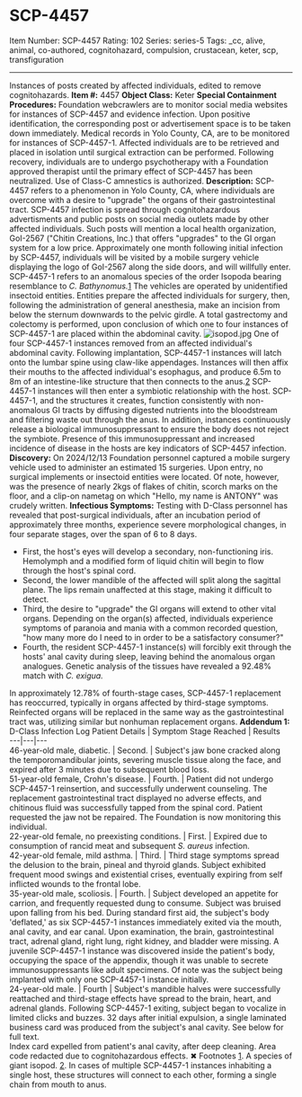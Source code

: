 # SCP-4457
Item Number: SCP-4457
Rating: 102
Series: series-5
Tags: _cc, alive, animal, co-authored, cognitohazard, compulsion, crustacean, keter, scp, transfiguration

---

Instances of posts created by affected individuals, edited to remove cognitohazards.
**Item #:** 4457
**Object Class:** Keter
**Special Containment Procedures:** Foundation webcrawlers are to monitor social media websites for instances of SCP-4457 and evidence infection. Upon positive identification, the corresponding post or advertisement space is to be taken down immediately. Medical records in Yolo County, CA, are to be monitored for instances of SCP-4457-1. Affected individuals are to be retrieved and placed in isolation until surgical extraction can be performed. Following recovery, individuals are to undergo psychotherapy with a Foundation approved therapist until the primary effect of SCP-4457 has been neutralized. Use of Class-C amnestics is authorized.
**Description:** SCP-4457 refers to a phenomenon in Yolo County, CA, where individuals are overcome with a desire to "upgrade" the organs of their gastrointestinal tract. SCP-4457 infection is spread through cognitohazardous advertisments and public posts on social media outlets made by other affected individuals. Such posts will mention a local health organization, GoI-2567 ("Chitin Creations, Inc.) that offers "upgrades" to the GI organ system for a low price. Approximately one month following initial infection by SCP-4457, individuals will be visited by a mobile surgery vehicle displaying the logo of GoI-2567 along the side doors, and will willfully enter.
SCP-4457-1 refers to an anomalous species of the order Isopoda bearing resemblance to _C. Bathynomus._[1](javascript:;) The vehicles are operated by unidentified insectoid entities. Entities prepare the affected individuals for surgery, then, following the administration of general anesthesia, make an incision from below the sternum downwards to the pelvic girdle. A total gastrectomy and colectomy is performed, upon conclusion of which one to four instances of SCP-4457-1 are placed within the abdominal cavity.
![isopod.jpg](https://scp-sandbox-3.wdfiles.com/local--files/popsioak-4/isopod.jpg)
One of four SCP-4457-1 instances removed from an affected individual's abdominal cavity.
Following implantation, SCP-4457-1 instances will latch onto the lumbar spine using claw-like appendages. Instances will then affix their mouths to the affected individual's esophagus, and produce 6.5m to 8m of an intestine-like structure that then connects to the anus.[2](javascript:;) SCP-4457-1 instances will then enter a symbiotic relationship with the host.
SCP-4457-1, and the structures it creates, function consistently with non-anomalous GI tracts by diffusing digested nutrients into the bloodstream and filtering waste out through the anus. In addition, instances continuously release a biological immunosuppressant to ensure the body does not reject the symbiote. Presence of this immunosuppressant and increased incidence of disease in the hosts are key indicators of SCP-4457 infection.
**Discovery:** On 2024/12/13 Foundation personnel captured a mobile surgery vehicle used to administer an estimated 15 surgeries. Upon entry, no surgical implements or insectoid entities were located. Of note, however, was the presence of nearly 2kgs of flakes of chitin, scorch marks on the floor, and a clip-on nametag on which "Hello, my name is ANTONY" was crudely written.
**Infectious Symptoms:** Testing with D-Class personnel has revealed that post-surgical individuals, after an incubation period of approximately three months, experience severe morphological changes, in four separate stages, over the span of 6 to 8 days.
  * First, the host's eyes will develop a secondary, non-functioning iris. Hemolymph and a modified form of liquid chitin will begin to flow through the host's spinal cord.
  * Second, the lower mandible of the affected will split along the sagittal plane. The lips remain unaffected at this stage, making it difficult to detect.
  * Third, the desire to "upgrade" the GI organs will extend to other vital organs. Depending on the organ(s) affected, individuals experience symptoms of paranoia and mania with a common recorded question, "how many more do I need to in order to be a satisfactory consumer?"
  * Fourth, the resident SCP-4457-1 instance(s) will forcibly exit through the hosts' anal cavity during sleep, leaving behind the anomalous organ analogues. Genetic analysis of the tissues have revealed a 92.48% match with _C. exigua._

In approximately 12.78% of fourth-stage cases, SCP-4457-1 replacement has reoccurred, typically in organs affected by third-stage symptoms. Reinfected organs will be replaced in the same way as the gastrointestinal tract was, utilizing similar but nonhuman replacement organs.
**Addendum 1:** D-Class Infection Log
Patient Details | Symptom Stage Reached | Results  
---|---|---  
46-year-old male, diabetic. | Second. | Subject's jaw bone cracked along the temporomandibular joints, severing muscle tissue along the face, and expired after 3 minutes due to subsequent blood loss.  
51-year-old female, Crohn's disease. | Fourth. | Patient did not undergo SCP-4457-1 reinsertion, and successfully underwent counseling. The replacement gastrointestinal tract displayed no adverse effects, and chitinous fluid was successfully tapped from the spinal cord. Patient requested the jaw not be repaired. The Foundation is now monitoring this individual.  
22-year-old female, no preexisting conditions. | First. | Expired due to consumption of rancid meat and subsequent _S. aureus_ infection.  
42-year-old female, mild asthma. | Third. | Third stage symptoms spread the delusion to the brain, pineal and thyroid glands. Subject exhibited frequent mood swings and existential crises, eventually expiring from self inflicted wounds to the frontal lobe.  
35-year-old male, scoliosis. | Fourth. | Subject developed an appetite for carrion, and frequently requested dung to consume. Subject was bruised upon falling from his bed. During standard first aid, the subject's body 'deflated,' as six SCP-4457-1 instances immediately exited via the mouth, anal cavity, and ear canal. Upon examination, the brain, gastrointestinal tract, adrenal gland, right lung, right kidney, and bladder were missing. A juvenile SCP-4457-1 instance was discovered inside the patient's body, occupying the space of the appendix, though it was unable to secrete immunosuppressants like adult specimens. Of note was the subject being implanted with only one SCP-4457-1 instance initially.  
24-year-old male. | Fourth | Subject's mandible halves were successfully reattached and third-stage effects have spread to the brain, heart, and adrenal glands. Following SCP-4457-1 exiting, subject began to vocalize in limited clicks and buzzes. 32 days after initial expulsion, a single laminated business card was produced from the subject's anal cavity. See below for full text.  
Index card expelled from patient's anal cavity, after deep cleaning. Area code redacted due to cognitohazardous effects.
✖
Footnotes
[1](javascript:;). A species of giant isopod.
[2](javascript:;). In cases of multiple SCP-4457-1 instances inhabiting a single host, these structures will connect to each other, forming a single chain from mouth to anus.